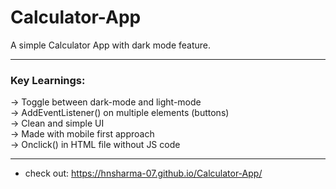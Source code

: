 # Calculator-App
A simple Calculator App with dark mode feature.
<hr>

### Key Learnings:
-> Toggle between dark-mode and light-mode </br>
-> AddEventListener() on multiple elements (buttons) </br>
-> Clean and simple UI </br>
-> Made with mobile first approach </br>
-> Onclick() in HTML file without JS code </br>
<hr>

- check out: https://hnsharma-07.github.io/Calculator-App/
